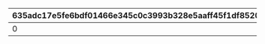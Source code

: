 |635adc17e5fe6bdf01466e345c0c3993b328e5aaff45f1df852077b018867d23|9b40a72e5a3642a402415526e32c61e9f88069440e9583e0937567050bf5a123|ca4a2520c70691eeb14ce6a12d8714815dca248b89f9798eff4c2f2aa633e010|469b30cc9065f8679e9c194856c07259896544b235976ba7506ee252abc4699f|f871bedc33da6079f2007efe1e5dc1c4b7d9de64d26267c821c4d849f524d429|3a9d98c0e81942cf4550b65e467a9593010ce0c6ac2456dc45f908bf227d3b1d|d754edf7fe1ee41383c1a326863b8250d032c45ac3c17cd8ea306b3d544dcb9f|3e9b38d429491e403cddfb4afbd40f1366cc86edcbc41a6b42b53a1f2932ac4a|6bfcc172d7ad170a77c8185554f17bd3fcc78398dd055d8ca038fc65697dcfa0|d0f6f36cfa4be4ce8c5c4d9614a537568914dd1a77288b1bc3d440fbb3b421d8|94e4d465b24895a645f8507b0b82bb4ac0ff76f10d1efdd308982a246b03dc3d|
| --- | --- | --- | --- | --- | --- | --- | --- | --- | --- | --- |
|0|0|0|1|0|109701|109801|0|2|1|0|